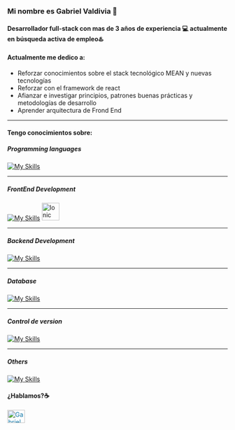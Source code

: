 ### Mi nombre es Gabriel Valdivia 👋
#### Desarrollador full-stack con mas de 3 años de experiencia 💻 actualmente en **búsqueda activa** de empleo♨️




#### Actualmente me dedico a:


- Reforzar conocimientos sobre el stack tecnológico MEAN y nuevas tecnologías
- Reforzar con el framework  de react
- Afianzar e investigar principios, patrones buenas prácticas y metodologías de desarrollo
- Aprender arquitectura de Frond End
___



#### Tengo conocimientos sobre:


##### Programming languages


[![My Skills](https://skillicons.dev/icons?i=js,ts,html,css,sass,dart)](https://skillicons.dev)


____


##### FrontEnd Development

[![My Skills](https://skillicons.dev/icons?i=angular,react,flutter)](https://skillicons.dev)
<a href="https://ionicframework.com" target="_blank"><img src="https://upload.wikimedia.org/wikipedia/commons/d/d1/Ionic_Logo.svg" alt="Ionic" width="40" height="40"/></a>

____


##### Backend Development

[![My Skills](https://skillicons.dev/icons?i=nodejs,nestjs)](https://skillicons.dev)

_____


##### Database

[![My Skills](https://skillicons.dev/icons?i=py,mysql,mongodb)](https://skillicons.dev)

_____
##### Control de version
[![My Skills](https://skillicons.dev/icons?i=gitlab,bitbucket)](https://skillicons.dev)
_____
 ##### Others
[![My Skills](https://skillicons.dev/icons?i=postman,npm,yarn,azure,vscode,ps,firebase,androidstudio,gcp,git,redux,jest)](https://skillicons.dev)



#### ¿Hablamos?☕️

<p align="left">
  <a href="https://www.linkedin.com/in/gabrielfdev/" style="color: #0e76a8; text-decoration: none;" target="_blank">
    <img align="center" src="https://raw.githubusercontent.com/rahuldkjain/github-profile-readme-generator/master/src/images/icons/Social/linked-in-alt.svg" alt="Gabriel Valdivia Norambuena | LinkedIn" height="30" width="40" />
  </a>
</p>



